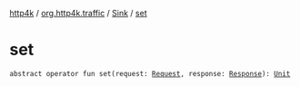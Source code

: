[http4k](../../index.md) / [org.http4k.traffic](../index.md) / [Sink](index.md) / [set](./set.md)

# set

`abstract operator fun set(request: `[`Request`](../../org.http4k.core/-request/index.md)`, response: `[`Response`](../../org.http4k.core/-response/index.md)`): `[`Unit`](https://kotlinlang.org/api/latest/jvm/stdlib/kotlin/-unit/index.html)